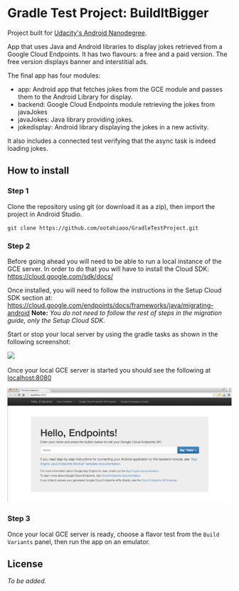 # Gradle Test Project: BuildItBigger

Project built for [Udacity's Android Nanodegree](https://www.udacity.com/course/android-developer-nanodegree-by-google--nd801).

App that uses Java and Android libraries to display jokes retrieved from a Google Cloud Endpoints. 
It has two flavours: a free and a paid version. The free version displays banner and interstitial ads.

The final app has four modules:
- app: Android app that fetches jokes from the GCE module and passes them to the Android Library for display.
- backend: Google Cloud Endpoints module retrieving the jokes from javaJokes
- javaJokes: Java library providing jokes.
- jokedisplay: Android library displaying the jokes in a new activity.

It also includes a connected test verifying that the async task is indeed loading jokes.


## How to install

### Step 1
Clone the repository using git (or download it as a zip), then import the project in Android Studio.
```
git clone https://github.com/ootahiaoo/GradleTestProject.git
```

### Step 2
Before going ahead you will need to be able to run a local instance of the GCE 
server. In order to do that you will have to install the Cloud SDK:
https://cloud.google.com/sdk/docs/

Once installed, you will need to follow the instructions in the Setup Cloud SDK
section at:
https://cloud.google.com/endpoints/docs/frameworks/java/migrating-android
**Note:** _You do not need to follow the rest of steps in the migration guide, only
the Setup Cloud SDK._

Start or stop your local server by using the gradle tasks as shown in the following
screenshot:

<img src="/FinalProject/GCE-server-gradle-tasks.png" height="500">

Once your local GCE server is started you should see the following at 
[localhost:8080](http://localhost:8080)

<img src="https://raw.githubusercontent.com/GoogleCloudPlatform/gradle-appengine-templates/77e9910911d5412e5efede5fa681ec105a0f02ad/doc/img/devappserver-endpoints.png">

### Step 3
Once your local GCE server is ready, choose a flavor test from the `Build Variants` panel, then run the app on an emulator.


## License
_To be added._
